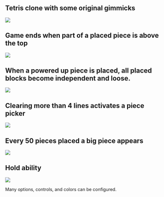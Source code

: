 ## Tetris clone with some original gimmicks
![](https://i.imgur.com/Y58DfBP.jpg)

## Game ends when part of a placed piece is above the top
![](https://i.imgur.com/oVqs0Ze.jpg)

## When a powered up piece is placed, all placed blocks become independent and loose.
![](https://i.imgur.com/dOveeb0.jpg)

## Clearing more than 4 lines activates a piece picker
![](https://i.imgur.com/GnyR0Lz.jpg)

## Every 50 pieces placed a big piece appears
![](https://i.imgur.com/rm0AyS2.jpg)

## Hold ability
![](https://i.imgur.com/mPtrgdv.jpg)

Many options, controls, and colors can be configured.